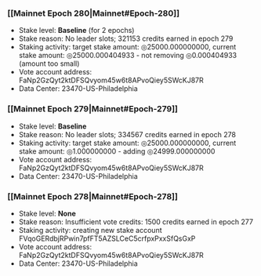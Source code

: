 ### [[Mainnet Epoch 280|Mainnet#Epoch-280]]
* Stake level: **Baseline** (for 2 epochs)
* Stake reason: No leader slots; 321153 credits earned in epoch 279
* Staking activity: target stake amount: ◎25000.000000000, current stake amount: ◎25000.000404933 - not removing ◎0.000404933 (amount too small)
* Vote account address: FaNp2GzQyt2ktDFSQvyom45w6t8APvoQiey5SWcKJ87R
* Data Center: 23470-US-Philadelphia
### [[Mainnet Epoch 279|Mainnet#Epoch-279]]
* Stake level: **Baseline**
* Stake reason: No leader slots; 334567 credits earned in epoch 278
* Staking activity: target stake amount: ◎25000.000000000, current stake amount: ◎1.000000000 - adding ◎24999.000000000
* Vote account address: FaNp2GzQyt2ktDFSQvyom45w6t8APvoQiey5SWcKJ87R
* Data Center: 23470-US-Philadelphia
### [[Mainnet Epoch 278|Mainnet#Epoch-278]]
* Stake level: **None**
* Stake reason: Insufficient vote credits: 1500 credits earned in epoch 277
* Staking activity: creating new stake account FVqoGERdbjRPwin7pfFT5AZSLCeC5crfpxPxxSfQsGxP
* Vote account address: FaNp2GzQyt2ktDFSQvyom45w6t8APvoQiey5SWcKJ87R
* Data Center: 23470-US-Philadelphia